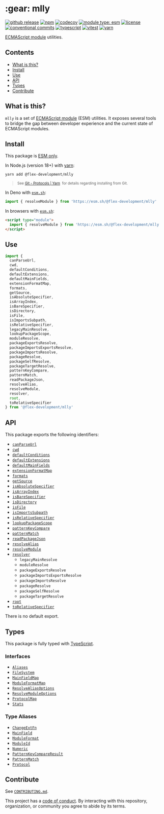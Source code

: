# \:gear: mlly

[![github release](https://img.shields.io/github/v/release/flex-development/mlly.svg?include_prereleases\&sort=semver)](https://github.com/flex-development/mlly/releases/latest)
[![npm](https://img.shields.io/npm/v/@flex-development/mlly.svg)](https://npmjs.com/package/@flex-development/mlly)
[![codecov](https://codecov.io/gh/flex-development/mlly/graph/badge.svg?token=36NUNRH6FW)](https://codecov.io/gh/flex-development/mlly)
[![module type: esm](https://img.shields.io/badge/module%20type-esm-brightgreen)](https://github.com/voxpelli/badges-cjs-esm)
[![license](https://img.shields.io/github/license/flex-development/mlly.svg)](LICENSE.md)
[![conventional commits](https://img.shields.io/badge/-conventional%20commits-fe5196?logo=conventional-commits\&logoColor=ffffff)](https://conventionalcommits.org)
[![typescript](https://img.shields.io/badge/-typescript-3178c6?logo=typescript\&logoColor=ffffff)](https://typescriptlang.org)
[![vitest](https://img.shields.io/badge/-vitest-6e9f18?style=flat\&logo=vitest\&logoColor=ffffff)](https://vitest.dev)
[![yarn](https://img.shields.io/badge/-yarn-2c8ebb?style=flat\&logo=yarn\&logoColor=ffffff)](https://yarnpkg.com)

[ECMAScript module][node-esm] utilities.

## Contents

- [What is this?](#what-is-this)
- [Install](#install)
- [Use](#use)
- [API](#api)
- [Types](#types)
- [Contribute](#contribute)

## What is this?

`mlly` is a set of [ECMAScript module][node-esm] (ESM) utilities. It exposes several tools to bridge the gap between
developer experience and the current state of ECMAScript modules.

## Install

This package is [ESM only][esm].

In Node.js (version 18+) with [yarn][]:

```sh
yarn add @flex-development/mlly
```

<blockquote>
  <small>
    See <a href='https://yarnpkg.com/protocol/git'>Git - Protocols | Yarn</a>
    &nbsp;for details regarding installing from Git.
  </small>
</blockquote>

In Deno with [`esm.sh`][esmsh]:

```ts
import { resolveModule } from 'https://esm.sh/@flex-development/mlly'
```

In browsers with [`esm.sh`][esmsh]:

```html
<script type="module">
  import { resolveModule } from 'https://esm.sh/@flex-development/mlly'
</script>
```

## Use

```js
import {
  canParseUrl,
  cwd,
  defaultConditions,
  defaultExtensions,
  defaultMainFields,
  extensionFormatMap,
  formats,
  getSource,
  isAbsoluteSpecifier,
  isArrayIndex,
  isBareSpecifier,
  isDirectory,
  isFile,
  isImportsSubpath,
  isRelativeSpecifier,
  legacyMainResolve,
  lookupPackageScope,
  moduleResolve,
  packageExportsResolve,
  packageImportsExportsResolve,
  packageImportsResolve,
  packageResolve,
  packageSelfResolve,
  packageTargetResolve,
  patternKeyCompare,
  patternMatch,
  readPackageJson,
  resolveAlias,
  resolveModule,
  resolver,
  root,
  toRelativeSpecifier
} from '@flex-development/mlly'
```

## API

This package exports the following identifiers:

- [`canParseUrl`](./src/lib/can-parse-url.mts)
- [`cwd`](./src/lib/cwd.mts)
- [`defaultConditions`](./src/lib/default-conditions.mts)
- [`defaultExtensions`](./src/lib/default-extensions.mts)
- [`defaultMainFields`](./src/lib/default-main-fields.mts)
- [`extensionFormatMap`](./src/lib/extension-format-map.mts)
- [`formats`](./src/lib/formats.mts)
- [`getSource`](./src/lib/get-source.mts)
- [`isAbsoluteSpecifier`](./src/lib/is-absolute-specifier.mts)
- [`isArrayIndex`](./src/lib/is-array-index.mts)
- [`isBareSpecifier`](./src/lib/is-bare-specifier.mts)
- [`isDirectory`](./src/lib/is-directory.mts)
- [`isFile`](./src/lib/is-file.mts)
- [`isImportsSubpath`](./src/lib/is-imports-subpath.mts)
- [`isRelativeSpecifier`](./src/lib/is-relative-specifier.mts)
- [`lookupPackageScope`](./src/lib/lookup-package-scope.mts)
- [`patternKeyCompare`](./src/lib/pattern-key-compare.mts)
- [`patternMatch`](./src/lib/pattern-match.mts)
- [`readPackageJson`](./src/lib/read-package-json.mts)
- [`resolveAlias`](./src/lib/resolve-alias.mts)
- [`resolveModule`](./src/lib/resolve-module.mts)
- [`resolver`](./src/lib/resolver.mts)
  - `legacyMainResolve`
  - `moduleResolve`
  - `packageExportsResolve`
  - `packageImportsExportsResolve`
  - `packageImportsResolve`
  - `packageResolve`
  - `packageSelfResolve`
  - `packageTargetResolve`
- [`root`](./src/lib/root.mts)
- [`toRelativeSpecifier`](./src/lib/to-relative-specifier.mts)

There is no default export.

## Types

This package is fully typed with [TypeScript][].

### Interfaces

- [`Aliases`](src/interfaces/aliases.mts)
- [`FileSystem`](src/interfaces/file-system.mts)
- [`MainFieldMap`](src/interfaces/main-field-map.mts)
- [`ModuleFormatMap`](src/interfaces/module-format-map.mts)
- [`ResolveAliasOptions`](src/interfaces/options-resolve-alias.mts)
- [`ResolveModuleOptions`](src/interfaces/options-resolve-module.mts)
- [`ProtocolMap`](src/interfaces/protocol-map.mts)
- [`Stats`](src/interfaces/stats.mts)

### Type Aliases

- [`ChangeExtFn`](src/types/change-ext-fn.mts)
- [`MainField`](src/types/main-field.mts)
- [`ModuleFormat`](src/types/module-format.mts)
- [`ModuleId`](src/types/module-id.mts)
- [`Numeric`](src/types/numeric.mts)
- [`PatternKeyCompareResult`](src/types/pattern-key-compare-result.mts)
- [`PatternMatch`](src/types/pattern-match.mts)
- [`Protocol`](src/types/protocol.mts)

## Contribute

See [`CONTRIBUTING.md`](CONTRIBUTING.md).

This project has a [code of conduct](./CODE_OF_CONDUCT.md). By interacting with this repository, organization, or
community you agree to abide by its terms.

[esm]: https://gist.github.com/sindresorhus/a39789f98801d908bbc7ff3ecc99d99c

[esmsh]: https://esm.sh

[node-esm]: https://nodejs.org/api/esm.html

[typescript]: https://www.typescriptlang.org

[yarn]: https://yarnpkg.com
